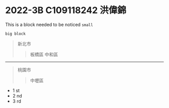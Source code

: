 # 2022-3B C109118242 洪偉錦

This is a block needed to be noticed `small`
```
big block
```
>新北市
>>板橋區
>>中和區
---
>桃園市
>>中壢區

* 1 st
* 2 nd
* 3 rd






